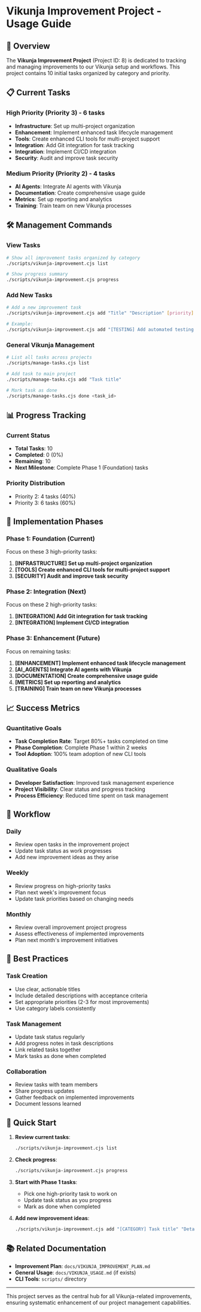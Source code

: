 # Vikunja Improvement Project - Usage Guide

## 🎯 Overview

The **Vikunja Improvement Project** (Project ID: 8) is dedicated to tracking and managing improvements to our Vikunja setup and workflows. This project contains 10 initial tasks organized by category and priority.

## 📋 Current Tasks

### High Priority (Priority 3) - 6 tasks

- **Infrastructure**: Set up multi-project organization
- **Enhancement**: Implement enhanced task lifecycle management  
- **Tools**: Create enhanced CLI tools for multi-project support
- **Integration**: Add Git integration for task tracking
- **Integration**: Implement CI/CD integration
- **Security**: Audit and improve task security

### Medium Priority (Priority 2) - 4 tasks

- **AI Agents**: Integrate AI agents with Vikunja
- **Documentation**: Create comprehensive usage guide
- **Metrics**: Set up reporting and analytics
- **Training**: Train team on new Vikunja processes

## 🛠 Management Commands

### View Tasks

```bash
# Show all improvement tasks organized by category
./scripts/vikunja-improvement.cjs list

# Show progress summary
./scripts/vikunja-improvement.cjs progress
```

### Add New Tasks

```bash
# Add a new improvement task
./scripts/vikunja-improvement.cjs add "Title" "Description" [priority]

# Example:
./scripts/vikunja-improvement.cjs add "[TESTING] Add automated testing for CLI tools" "Create unit tests for all Vikunja CLI scripts" 3
```

### General Vikunja Management

```bash
# List all tasks across projects
./scripts/manage-tasks.cjs list

# Add task to main project
./scripts/manage-tasks.cjs add "Task title"

# Mark task as done
./scripts/manage-tasks.cjs done <task_id>
```

## 📊 Progress Tracking

### Current Status

- **Total Tasks**: 10
- **Completed**: 0 (0%)
- **Remaining**: 10
- **Next Milestone**: Complete Phase 1 (Foundation) tasks

### Priority Distribution

- Priority 2: 4 tasks (40%)
- Priority 3: 6 tasks (60%)

## 🎯 Implementation Phases

### Phase 1: Foundation (Current)

Focus on these 3 high-priority tasks:

1. **[INFRASTRUCTURE] Set up multi-project organization**
2. **[TOOLS] Create enhanced CLI tools for multi-project support**
3. **[SECURITY] Audit and improve task security**

### Phase 2: Integration (Next)

Focus on these 2 high-priority tasks:

1. **[INTEGRATION] Add Git integration for task tracking**
2. **[INTEGRATION] Implement CI/CD integration**

### Phase 3: Enhancement (Future)

Focus on remaining tasks:

1. **[ENHANCEMENT] Implement enhanced task lifecycle management**
2. **[AI_AGENTS] Integrate AI agents with Vikunja**
3. **[DOCUMENTATION] Create comprehensive usage guide**
4. **[METRICS] Set up reporting and analytics**
5. **[TRAINING] Train team on new Vikunja processes**

## 📈 Success Metrics

### Quantitative Goals

- **Task Completion Rate**: Target 80%+ tasks completed on time
- **Phase Completion**: Complete Phase 1 within 2 weeks
- **Tool Adoption**: 100% team adoption of new CLI tools

### Qualitative Goals

- **Developer Satisfaction**: Improved task management experience
- **Project Visibility**: Clear status and progress tracking
- **Process Efficiency**: Reduced time spent on task management

## 🔄 Workflow

### Daily

- Review open tasks in the improvement project
- Update task status as work progresses
- Add new improvement ideas as they arise

### Weekly

- Review progress on high-priority tasks
- Plan next week's improvement focus
- Update task priorities based on changing needs

### Monthly

- Review overall improvement project progress
- Assess effectiveness of implemented improvements
- Plan next month's improvement initiatives

## 📝 Best Practices

### Task Creation

- Use clear, actionable titles
- Include detailed descriptions with acceptance criteria
- Set appropriate priorities (2-3 for most improvements)
- Use category labels consistently

### Task Management

- Update task status regularly
- Add progress notes in task descriptions
- Link related tasks together
- Mark tasks as done when completed

### Collaboration

- Review tasks with team members
- Share progress updates
- Gather feedback on implemented improvements
- Document lessons learned

## 🚀 Quick Start

1. **Review current tasks**:
   ```bash
   ./scripts/vikunja-improvement.cjs list
   ```

2. **Check progress**:
   ```bash
   ./scripts/vikunja-improvement.cjs progress
   ```

3. **Start with Phase 1 tasks**:
   - Pick one high-priority task to work on
   - Update task status as you progress
   - Mark as done when completed

4. **Add new improvement ideas**:
   ```bash
   ./scripts/vikunja-improvement.cjs add "[CATEGORY] Task title" "Detailed description" 3
   ```

## 📚 Related Documentation

- **Improvement Plan**: `docs/VIKUNJA_IMPROVEMENT_PLAN.md`
- **General Usage**: `docs/VIKUNJA_USAGE.md` (if exists)
- **CLI Tools**: `scripts/` directory

---

This project serves as the central hub for all Vikunja-related improvements, ensuring systematic enhancement of our project management capabilities.
